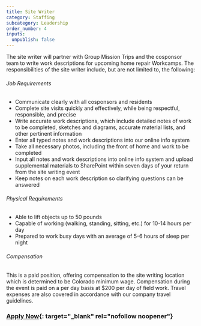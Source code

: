 ```yaml
---
title: Site Writer
category: Staffing
subcategory: Leadership
order_number: 4
inputs:
  unpublish: false
---
```

The site writer will partner with Group Mission Trips and the cosponsor team to write work descriptions for upcoming home repair Workcamps. The responsibilities of the site writer include, but are not limited to, the following:

###### Job Requirements

* Communicate clearly with all cosponsors and residents
* Complete site visits quickly and effectively, while being respectful, responsible, and precise
* Write accurate work descriptions, which include detailed notes of work to be completed, sketches and diagrams, accurate material lists, and other pertinent information
* Enter all typed notes and work descriptions into our online info system
* Take all necessary photos, including the front of home and work to be completed
* Input all notes and work descriptions into online info system and upload supplemental materials to SharePoint within seven days of your return from the site writing event
* Keep notes on each work description so clarifying questions can be answered

###### Physical Requirements

* Able to lift objects up to 50 pounds
* Capable of working (walking, standing, sitting, etc.) for 10-14 hours per day
* Prepared to work busy days with an average of 5-6 hours of sleep per night&nbsp;

###### Compensation

This is a paid position, offering compensation to the site writing location which is determined to be Colorado minimum wage. Compensation during the event is paid on a per day basis at $200 per day of field work. Travel expenses are also covered in accordance with our company travel guidelines.

### [Apply Now](https://argentasoftware.com/interfaces/gmt/frmLoginStaffPortal.aspx){: target="_blank" rel="nofollow noopener"}